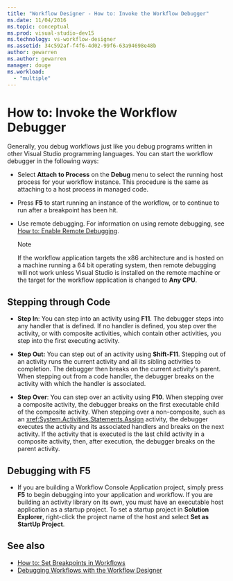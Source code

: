 ```yaml
---
title: "Workflow Designer - How to: Invoke the Workflow Debugger"
ms.date: 11/04/2016
ms.topic: conceptual
ms.prod: visual-studio-dev15
ms.technology: vs-workflow-designer
ms.assetid: 34c592af-f4f6-4d02-99f6-63a94698e48b
author: gewarren
ms.author: gewarren
manager: douge
ms.workload:
  - "multiple"
---
```

# How to: Invoke the Workflow Debugger

Generally, you debug workflows just like you debug programs written in other Visual Studio programming languages. You can start the workflow debugger in the following ways:

-   Select **Attach to Process** on the **Debug** menu to select the running host process for your workflow instance. This procedure is the same as attaching to a host process in managed code.

-   Press **F5** to start running an instance of the workflow, or to continue to run after a breakpoint has been hit.

-   Use remote debugging. For information on using remote debugging, see [How to: Enable Remote Debugging](http://go.microsoft.com/fwlink/?LinkId=196257).

    > [!NOTE]
    > If the workflow application targets the x86 architecture and is hosted on a machine running a 64 bit operating system, then remote debugging will not work unless Visual Studio is installed on the remote machine or the target for the workflow application is changed to **Any CPU**.

## Stepping through Code

-   **Step In**: You can step into an activity using **F11**. The debugger steps into any handler that is defined. If no handler is defined, you step over the activity, or with composite activities, which contain other activities, you step into the first executing activity.

-   **Step Out:** You can step out of an activity using **Shift-F11**. Stepping out of an activity runs the current activity and all its sibling activities to completion. The debugger then breaks on the current activity's parent. When stepping out from a code handler, the debugger breaks on the activity with which the handler is associated.

-   **Step Over**: You can step over an activity using **F10**. When stepping over a composite activity, the debugger breaks on the first executable child of the composite activity. When stepping over a non-composite, such as an <xref:System.Activities.Statements.Assign> activity, the debugger executes the activity and its associated handlers and breaks on the next activity. If the activity that is executed is the last child activity in a composite activity, then, after execution, the debugger breaks on the parent activity.

## Debugging with F5

-   If you are building a Workflow Console Application project, simply press **F5** to begin debugging into your application and workflow. If you are building an activity library on its own, you must have an executable host application as a startup project. To set a startup project in **Solution Explorer**, right-click the project name of the host and select **Set as StartUp Project**.

## See also

- [How to: Set Breakpoints in Workflows](../workflow-designer/how-to-set-breakpoints-in-workflows.md)
- [Debugging Workflows with the Workflow Designer](../workflow-designer/debugging-workflows-with-the-workflow-designer.md)